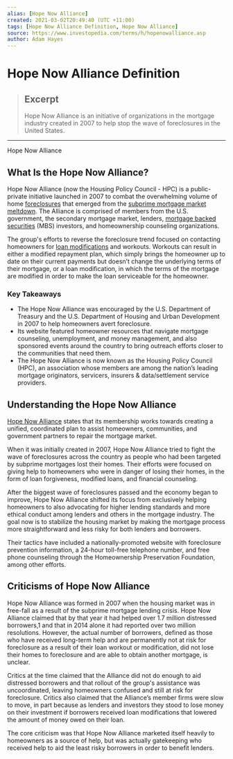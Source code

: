 ```yaml
---
alias: [Hope Now Alliance]
created: 2021-03-02T20:49:40 (UTC +11:00)
tags: [Hope Now Alliance Definition, Hope Now Alliance]
source: https://www.investopedia.com/terms/h/hopenowalliance.asp
author: Adam Hayes
---
```


# Hope Now Alliance Definition

> ## Excerpt
> Hope Now Alliance is an initiative of organizations in the mortgage industry created in 2007 to help stop the wave of foreclosures in the United States.

---

Hope Now Alliance
## What Is the Hope Now Alliance?

Hope Now Alliance (now the Housing Policy Council - HPC) is a public-private initiative launched in 2007 to combat the overwhelming volume of home [foreclosures](https://www.investopedia.com/terms/f/foreclosure.asp) that emerged from the [subprime mortgage market meltdown](https://www.investopedia.com/terms/s/subprime-meltdown.asp). The Alliance is comprised of members from the U.S. government, the secondary mortgage market, lenders, [mortgage backed securities](https://www.investopedia.com/terms/m/mbs.asp) (MBS) investors, and homeownership counseling organizations.

The group's efforts to reverse the foreclosure trend focused on contacting homeowners for [loan modifications](https://www.investopedia.com/terms/l/loan_modification.asp) and workouts. Workouts can result in either a modified repayment plan, which simply brings the homeowner up to date on their current payments but doesn’t change the underlying terms of their mortgage, or a loan modification, in which the terms of the mortgage are modified in order to make the loan serviceable for the homeowner. 

### Key Takeaways

-   The Hope Now Alliance was encouraged by the U.S. Department of Treasury and the U.S. Department of Housing and Urban Development in 2007 to help homeowners avert foreclosure.
-   Its website featured homeowner resources that navigate mortgage counseling, unemployment, and money management, and also sponsored events around the country to bring outreach efforts closer to the communities that need them. 
-   The Hope Now Alliance is now known as the Housing Policy Council (HPC), an association whose members are among the nation’s leading mortgage originators, servicers, insurers & data/settlement service providers.

## Understanding the Hope Now Alliance

[Hope Now Alliance](https://www.housingpolicycouncil.org/) states that its membership works towards creating a unified, coordinated plan to assist homeowners, communities, and government partners to repair the mortgage market.

When it was initially created in 2007, Hope Now Alliance tried to fight the wave of foreclosures across the country as people who had been targeted by subprime mortgages lost their homes. Their efforts were focused on giving help to homeowners who were in danger of losing their homes, in the form of loan forgiveness, modified loans, and financial counseling.

After the biggest wave of foreclosures passed and the economy began to improve, Hope Now Alliance shifted its focus from exclusively helping homeowners to also advocating for higher lending standards and more ethical conduct among lenders and others in the mortgage industry. The goal now is to stabilize the housing market by making the mortgage process more straightforward and less risky for both lenders and borrowers.

Their tactics have included a nationally-promoted website with foreclosure prevention information, a 24-hour toll-free telephone number, and free phone counseling through the Homeownership Preservation Foundation, among other efforts.

## Criticisms of Hope Now Alliance

Hope Now Alliance was formed in 2007 when the housing market was in free-fall as a result of the subprime mortgage lending crisis. Hope Now Alliance claimed that by that year it had helped over 1.7 million distressed borrowers,1 and that in 2014 alone it had reported over two million resolutions. However, the actual number of borrowers, defined as those who have received long-term help and are permanently not at risk for foreclosure as a result of their loan workout or modification, did not lose their homes to foreclosure and are able to obtain another mortgage, is unclear.

Critics at the time claimed that the Alliance did not do enough to aid distressed borrowers and that rollout of the group's assistance was uncoordinated, leaving homeowners confused and still at risk for foreclosure. Critics also claimed that the Alliance’s member firms were slow to move, in part because as lenders and investors they stood to lose money on their investment if borrowers received loan modifications that lowered the amount of money owed on their loan.

The core criticism was that Hope Now Alliance marketed itself heavily to homeowners as a source of help, but was actually gatekeeping who received help to aid the least risky borrowers in order to benefit lenders.
